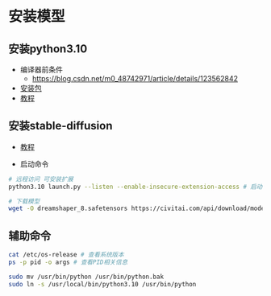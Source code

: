 # 安装模型

## 安装python3.10
* 编译器前条件
  - https://blog.csdn.net/m0_48742971/article/details/123562842
* [安装包](https://www.python.org/ftp/python/3.10.6/Python-3.10.6.tgz)
* [教程](https://tecadmin.net/how-to-install-python-3-10-on-centos-rhel-8-fedora/)

## 安装stable-diffusion
* [教程](https://github.com/AUTOMATIC1111/stable-diffusion-webui/wiki/Install-and-Run-on-NVidia-GPUs)

* 启动命令
```sh
# 远程访问 可安装扩展
python3.10 launch.py --listen --enable-insecure-extension-access # 启动项目 --share 

# 下载模型
wget -O dreamshaper_8.safetensors https://civitai.com/api/download/models/128713
```

## 辅助命令
```sh
cat /etc/os-release # 查看系统版本
ps -p pid -o args # 查看PID相关信息

sudo mv /usr/bin/python /usr/bin/python.bak
sudo ln -s /usr/local/bin/python3.10 /usr/bin/python
```
